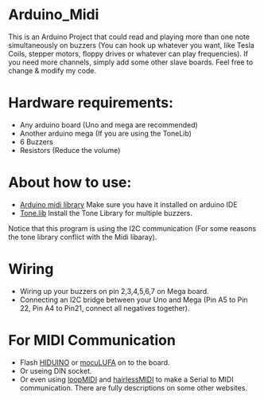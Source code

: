 # Arduino_Midi
This is an Arduino Project that could read and playing more than one note simultaneously on buzzers (You can hook up whatever you want, like Tesla Coils, stepper motors, floppy drives or whatever can play frequencies).
If you need more channels, simply add some other slave boards.
Feel free to change & modify my code.

# Hardware requirements: 
- Any arduino board (Uno and mega are recommended)
- Another arduino mega (If you are using the ToneLib)
- 6 Buzzers
- Resistors (Reduce the volume)

# About how to use:
- [Arduino midi library](https://github.com/FortySevenEffects/arduino_midi_library) Make sure you have it installed on arduino IDE
- [Tone.lib](https://github.com/bhagman/Tone) Install the Tone Library for multiple buzzers.
 
 Notice that this program is using the I2C communication (For some reasons the tone library conflict with the Midi libaray). 
 
 # Wiring 
 - Wiring up your buzzers on pin 2,3,4,5,6,7 on Mega board.
 - Connecting an I2C bridge between your Uno and Mega (Pin A5 to Pin 22, Pin A4 to Pin21, connect all negatives together). 

# For MIDI Communication
- Flash [HIDUINO](https://github.com/ddiakopoulos/hiduino) or [mocuLUFA](https://github.com/kuwatay/mocolufa) on to the board. 
- Or useing DIN socket.
- Or even using [loopMIDI](https://www.tobias-erichsen.de/software/loopmidi.html) and [hairlessMIDI](http://projectgus.github.io/hairless-midiserial/) to make a Serial to MIDI communication.
There are fully descriptions on some other websites.
